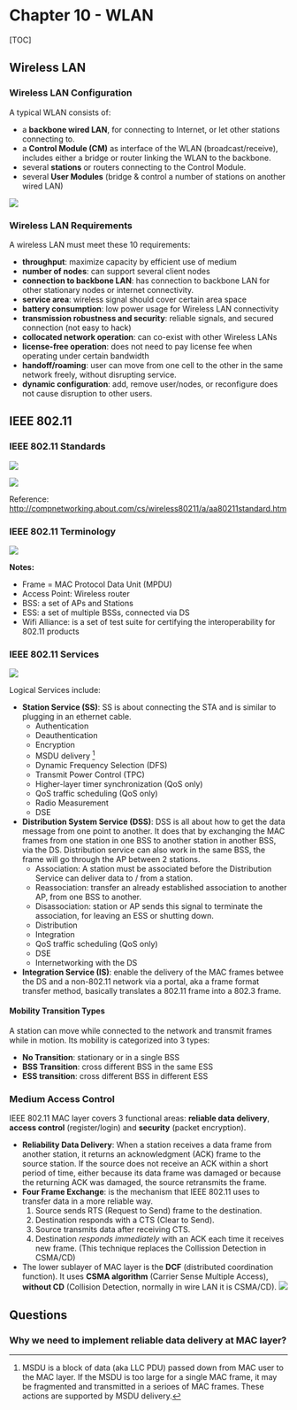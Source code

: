 # Chapter 10 - WLAN

[TOC]

## Wireless LAN
### Wireless LAN Configuration

A typical WLAN consists of: 

* a **backbone wired LAN**, for connecting to Internet, or let other stations connecting to.
* a **Control Module (CM)** as interface of the WLAN (broadcast/receive), includes either a bridge or router linking the WLAN to the backbone.
* several **stations** or routers connecting to the Control Module.
* several **User Modules** (bridge & control a number of stations on another wired LAN)

![](https://dl.dropboxusercontent.com/u/24437878/screenshots/6e0331ca-d862-402f-bf51-b2f52de2feb2.png)

### Wireless LAN Requirements

A wireless LAN must meet these 10 requirements: 

* **throughput**: maximize capacity by efficient use of medium
* **number of nodes**: can support several client nodes
* **connection to backbone LAN**: has connection to backbone LAN for other stationary nodes or internet connectivity.
* **service area**: wireless signal should cover certain area space
* **battery consumption**: low power usage for Wireless LAN connectivity
* **transmission robustness and security**: reliable signals, and secured connection (not easy to hack)
* **collocated network operation**: can co-exist with other Wireless LANs
* **license-free operation**: does not need to pay license fee when operating under certain bandwidth
* **handoff/roaming**: user can move from one cell to the other in the same network freely, without disrupting service.
* **dynamic configuration**: add, remove user/nodes, or reconfigure does not cause disruption to other users.

## IEEE 802.11
### IEEE 802.11 Standards
![](https://dl.dropboxusercontent.com/u/24437878/screenshots/d0bb896b-a925-455b-9da4-8ea07080f8cb.png)

![](https://dl.dropboxusercontent.com/u/24437878/screenshots/523be0ee-1611-411e-9031-6fe50a102208.png)


Reference: http://compnetworking.about.com/cs/wireless80211/a/aa80211standard.htm


### IEEE 802.11 Terminology

![](https://dl.dropboxusercontent.com/u/24437878/screenshots/a860d7dc-ce70-4d38-bcd1-305d06bf97c7.png)

**Notes:**

* Frame = MAC Protocol Data Unit (MPDU)
* Access Point: Wireless router
* BSS: a set of APs and Stations
* ESS: a set of multiple BSSs, connected via DS
* Wifi Alliance: is a set of test suite for certifying the interoperability for 802.11 products


### IEEE 802.11 Services
![](https://dl.dropboxusercontent.com/u/24437878/screenshots/56caf3ce-33b7-4f4e-b36c-b55b8bd7a6d0.png)

Logical Services include:

* **Station Service (SS)**: SS is about connecting the STA and is similar to plugging in an ethernet cable.
    * Authentication
    * Deauthentication
    * Encryption
    * MSDU delivery [^msdu_delivery]
    * Dynamic Frequency Selection (DFS)
    * Transmit Power Control (TPC)
    * Higher-layer timer synchronization (QoS only)
    * QoS traffic scheduling (QoS only)
    * Radio Measurement
    * DSE
* **Distribution System Service (DSS)**: DSS is all about how to get the data message from one point to another. It does that by exchanging the MAC frames from one station in one BSS to another station in another BSS, via the DS. Distribution service can also work in the same BSS, the frame will go through the AP between 2 stations.
    * Association: A station must be associated before the Distribution Service can deliver data to / from a station.
    * Reassociation: transfer an already established association to another AP, from one BSS to another. 
    * Disassociation: station or AP sends this signal to terminate the association, for leaving an ESS or shutting down. 
    * Distribution
    * Integration
    * QoS traffic scheduling (QoS only)
    * DSE
    * Internetworking with the DS
* **Integration Service (IS)**: enable the delivery of the MAC frames betwee the DS and a non-802.11 network via a portal, aka a frame format transfer method, basically translates a 802.11 frame into a 802.3 frame. 

[^msdu_delivery]: MSDU is a block of data (aka LLC PDU) passed down from MAC user to the MAC layer. If the MSDU is too large for a single MAC frame, it may be fragmented and transmitted in a serioes of MAC frames. These actions are supported by MSDU delivery.

#### Mobility Transition Types
A station can move while connected to the network and transmit frames while in motion. Its mobility is categorized into 3 types:

* **No Transition**: stationary or in a single BSS
* **BSS Transition**: cross different BSS in the same ESS
* **ESS transition**: cross different BSS in different ESS

### Medium Access Control

IEEE 802.11 MAC layer covers 3 functional areas: **reliable data delivery**, **access control** (register/login) and **security** (packet encryption). 

* **Reliability Data Delivery**: When a station receives a data frame from another station, it returns an acknowledgment (ACK) frame to the source station. If the source does not receive an ACK within a short period of time, either because its data frame was damaged or because the returning ACK was damaged, the source retransmits the frame.
* **Four Frame Exchange**: is the mechanism that IEEE 802.11 uses to transfer data in a more reliable way. 
    1. Source sends RTS (Request to Send) frame to the destination.
    1. Destination responds with a CTS (Clear to Send).
    1. Source transmits data after receiving CTS.
    1. Destination _responds immediately_ with an ACK each time it receives new frame. (This technique replaces the Collission Detection in CSMA/CD)
* The lower sublayer of MAC layer is the **DCF** (distributed coordination function). It uses **CSMA algorithm** (Carrier Sense Multiple Access), **without CD** (Collision Detection, normally in wire LAN it is CSMA/CD).
        ![](https://dl.dropboxusercontent.com/u/24437878/screenshots/62cc0e93-2300-4027-bd1d-60861f0cfdb9.png)


## Questions
### Why we need to implement reliable data delivery at MAC layer?